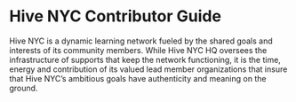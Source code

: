 # Hive NYC Contributor Guide

Hive NYC is a dynamic learning network fueled by the shared goals and interests of its community members. While Hive NYC HQ oversees the infrastructure of supports that keep the network functioning, it is the time, energy and contribution of its valued lead member organizations that insure that Hive NYC’s ambitious goals have authenticity and meaning on the ground. 
